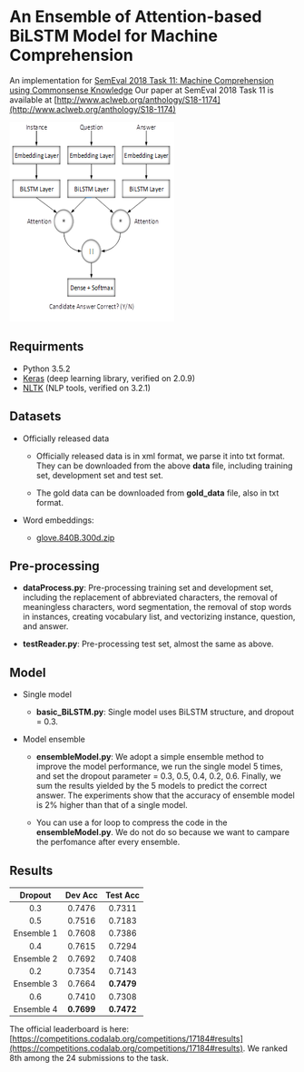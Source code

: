 # An Ensemble of Attention-based BiLSTM Model for Machine Comprehension
An implementation for [SemEval 2018 Task 11: Machine Comprehension using Commonsense Knowledge](https://competitions.codalab.org/competitions/17184)
Our paper at SemEval 2018 Task 11 is available at [http://www.aclweb.org/anthology/S18-1174](http://www.aclweb.org/anthology/S18-1174)

![model](https://github.com/Deep1994/An-Ensemble-of-Attention-based-BiLSTM-Model-for-Machine-Comprehension/raw/master/img/model.png)

## Requirments

+ Python 3.5.2
+ [Keras](http://keras-cn.readthedocs.io/en/latest/) (deep learning library, verified on 2.0.9)
+ [NLTK](http://www.nltk.org/) (NLP tools, verified on 3.2.1)

## Datasets

+ Officially released data

	+ Officially released data is in xml format, we parse it into txt format. They can be downloaded from the above **data** file, including training set, development set and test set.

	+ The gold data can be downloaded from **gold_data** file, also in txt format.

+ Word embeddings:
	+ [glove.840B.300d.zip](http://nlp.stanford.edu/data/glove.840B.300d.zip)

## Pre-processing

+ **dataProcess.py**: Pre-processing training set and development set, including the replacement of abbreviated characters, the removal of meaningless characters, word segmentation, the removal of stop words in instances, creating vocabulary list, and vectorizing instance, question, and answer.

+ **testReader.py**: Pre-processing test set, almost the same as above.

## Model

+ Single model

	+ **basic_BiLSTM.py**: Single model uses BiLSTM structure, and dropout = 0.3.

+ Model ensemble

	+ **ensembleModel.py**: We adopt a simple ensemble method to improve the model performance, we run the single model 5 times, and set the dropout parameter = 0.3, 0.5, 0.4, 0.2, 0.6. Finally, we sum the results yielded by the 5 models to predict the correct answer. The experiments show that the accuracy of ensemble model is 2% higher than that of a single model.

	+ You can use a for loop to compress the code in the **ensembleModel.py**. We do not do so because we want to campare the perfomance after every ensemble.

## Results

| Dropout        | Dev Acc       | Test Acc      | 
| :-----------:  | :-----------: | :-----------: |    
| 0.3            |    0.7476     |     0.7311    |
| 0.5            |    0.7516     |     0.7183    |
| Ensemble 1     |    0.7608     |     0.7386    |
| 0.4            |    0.7615     |     0.7294    |
| Ensemble 2     |    0.7692     |     0.7408    |
| 0.2            |    0.7354     |     0.7143    |
| Ensemble 3     |    0.7664     |   **0.7479**  |
| 0.6            |    0.7410     |     0.7308    |
| Ensemble 4     |  **0.7699**   |   **0.7472**  |

The official leaderboard is here: [https://competitions.codalab.org/competitions/17184#results](https://competitions.codalab.org/competitions/17184#results). We ranked 8th among the 24 submissions to the task.

